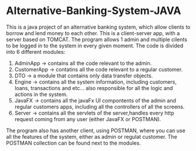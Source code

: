 # Alternative-Banking-System-JAVA
 
This is a java project of an alternative banking system, which allow clients to borrow and lend money to each other.
This is a client-server app, with a server based on TOMCAT. 
The program allows 1 admin and multiple cilents to be logged in to the system in every given moment.
The code is divided into 6 different modules:
1) AdminApp -> contains all the code relevant to the admin.
2) CustomerApp -> contatins all the code relevant to a regular customer.
3) DTO -> a module that contains only data transfer objects.
4) Engine -> contains all the system information, including customers, loans, transactions and etc... also responsible for all the logic and actions in the system.
5) JavaFX -> contains all the javaFx UI compontents of the admin and regular customers apps, including all the controllers of all the screens.
6) Server -> contains all the servlets of the server,handles every http request coming from any user (either JavaFX or POSTMAN).

The program also has another client, using POSTMAN, where you can use all the features of the system, either as admin or regulat customer. 
The POSTMAN collection can be found next to the modules. 
